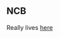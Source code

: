 ## NCB
Really lives [here](https://github.com/dlotterman/metal_code_snippets/tree/main/virtual_appliance_host/no_code_with_guardrails)
